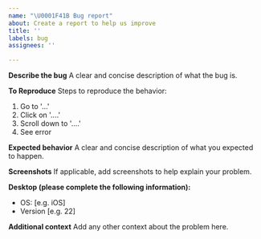 ```yaml
---
name: "\U0001F41B Bug report"
about: Create a report to help us improve
title: ''
labels: bug
assignees: ''

---
```


**Describe the bug**
A clear and concise description of what the bug is.

**To Reproduce**
Steps to reproduce the behavior:
1. Go to '...'
2. Click on '....'
3. Scroll down to '....'
4. See error

**Expected behavior**
A clear and concise description of what you expected to happen.

**Screenshots**
If applicable, add screenshots to help explain your problem.

**Desktop (please complete the following information):**
 - OS: [e.g. iOS]
 - Version [e.g. 22]

**Additional context**
Add any other context about the problem here.
